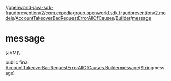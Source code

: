 //[openworld-java-sdk-fraudpreventionv2](../../../../index.md)/[com.expediagroup.openworld.sdk.fraudpreventionv2.models](../../index.md)/[AccountTakeoverBadRequestErrorAllOfCauses](../index.md)/[Builder](index.md)/[message](message.md)

# message

[JVM]\

public final [AccountTakeoverBadRequestErrorAllOfCauses.Builder](index.md)[message](message.md)([String](https://docs.oracle.com/javase/8/docs/api/java/lang/String.html)message)
